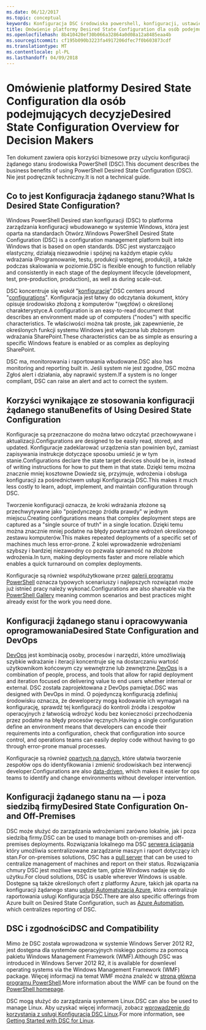 ```yaml
---
ms.date: 06/12/2017
ms.topic: conceptual
keywords: Konfiguracja DSC środowiska powershell, konfiguracji, ustawienia
title: Omówienie platformy Desired State Configuration dla osób podejmujących decyzje
ms.openlocfilehash: 8b410420ef30b066a32864a0d08a12a8485eaa4b
ms.sourcegitcommit: cf195b090b3223fa4917206dfec7f0b603873cdf
ms.translationtype: MT
ms.contentlocale: pl-PL
ms.lasthandoff: 04/09/2018
---
```

# <a name="desired-state-configuration-overview-for-decision-makers"></a><span data-ttu-id="4c30a-103">Omówienie platformy Desired State Configuration dla osób podejmujących decyzje</span><span class="sxs-lookup"><span data-stu-id="4c30a-103">Desired State Configuration Overview for Decision Makers</span></span>

<span data-ttu-id="4c30a-104">Ten dokument zawiera opis korzyści biznesowe przy użyciu konfiguracji żądanego stanu środowiska PowerShell (DSC).</span><span class="sxs-lookup"><span data-stu-id="4c30a-104">This document describes the business benefits of using PowerShell Desired State Configuration (DSC).</span></span> <span data-ttu-id="4c30a-105">Nie jest podręcznik techniczny.</span><span class="sxs-lookup"><span data-stu-id="4c30a-105">It is not a technical guide.</span></span>

## <a name="what-is-desired-state-configuration"></a><span data-ttu-id="4c30a-106">Co to jest Konfiguracja żądanego stanu?</span><span class="sxs-lookup"><span data-stu-id="4c30a-106">What Is Desired State Configuration?</span></span>

<span data-ttu-id="4c30a-107">Windows PowerShell Desired stan konfiguracji (DSC) to platforma zarządzania konfiguracji wbudowanego w systemie Windows, która jest oparta na standardach Otwórz.</span><span class="sxs-lookup"><span data-stu-id="4c30a-107">Windows PowerShell Desired State Configuration (DSC) is a configuration management platform built into Windows that is based on open standards.</span></span> <span data-ttu-id="4c30a-108">DSC jest wystarczająco elastyczny, działają niezawodnie i spójnej na każdym etapie cyklu wdrażania (Programowanie, testu, produkcji wstępnej, produkcji), a także podczas skalowania w poziomie.</span><span class="sxs-lookup"><span data-stu-id="4c30a-108">DSC is flexible enough to function reliably and consistently in each stage of the deployment lifecycle (development, test, pre-production, production), as well as during scale-out.</span></span>

<span data-ttu-id="4c30a-109">DSC koncentruje się wokół "[konfiguracje](https://msdn.microsoft.com/powershell/dsc/configurations)".</span><span class="sxs-lookup"><span data-stu-id="4c30a-109">DSC centers around "[configurations](https://msdn.microsoft.com/powershell/dsc/configurations)".</span></span>
<span data-ttu-id="4c30a-110">Konfiguracja jest łatwy do odczytania dokument, który opisuje środowisko złożoną z komputerów "(węzłów) o określonej charakterystyce.</span><span class="sxs-lookup"><span data-stu-id="4c30a-110">A configuration is an easy-to-read document that describes an environment made up of computers ("nodes") with specific characteristics.</span></span>
<span data-ttu-id="4c30a-111">Te właściwości można tak proste, jak zapewnienie, że określonych funkcji systemu Windows jest włączona lub złożonym wdrażania SharePoint.</span><span class="sxs-lookup"><span data-stu-id="4c30a-111">These characteristics can be as simple as ensuring a specific Windows feature is enabled or as complex as deploying SharePoint.</span></span>

<span data-ttu-id="4c30a-112">DSC ma, monitorowania i raportowania wbudowane.</span><span class="sxs-lookup"><span data-stu-id="4c30a-112">DSC also has monitoring and reporting built in.</span></span>
<span data-ttu-id="4c30a-113">Jeśli system nie jest zgodne, DSC można Zgłoś alert i działania, aby naprawić system.</span><span class="sxs-lookup"><span data-stu-id="4c30a-113">If a system is no longer compliant, DSC can raise an alert and act to correct the system.</span></span>

## <a name="benefits-of-using-desired-state-configuration"></a><span data-ttu-id="4c30a-114">Korzyści wynikające ze stosowania konfiguracji żądanego stanu</span><span class="sxs-lookup"><span data-stu-id="4c30a-114">Benefits of Using Desired State Configuration</span></span>

<span data-ttu-id="4c30a-115">Konfiguracje są przeznaczone do można łatwo odczytać przechowywane i aktualizacji.</span><span class="sxs-lookup"><span data-stu-id="4c30a-115">Configurations are designed to be easily read, stored, and updated.</span></span>
<span data-ttu-id="4c30a-116">Konfiguracje zadeklarować urządzenia stan powinien być, zamiast zapisywania instrukcje dotyczące sposobu umieść je w tym stanie.</span><span class="sxs-lookup"><span data-stu-id="4c30a-116">Configurations declare the state target devices should be in, instead of writing instructions for how to put them in that state.</span></span>
<span data-ttu-id="4c30a-117">Dzięki temu można znacznie mniej kosztowne Dowiedz się, przyjmuje, wdrożenia i obsługa konfiguracji za pośrednictwem usługi Konfiguracja DSC.</span><span class="sxs-lookup"><span data-stu-id="4c30a-117">This makes it much less costly to learn, adopt, implement, and maintain configuration through DSC.</span></span>

<span data-ttu-id="4c30a-118">Tworzenie konfiguracji oznacza, że kroki wdrażania złożone są przechwytywane jako "pojedynczego źródła prawdy" w jednym miejscu.</span><span class="sxs-lookup"><span data-stu-id="4c30a-118">Creating configurations means that complex deployment steps are captured as a "single source of truth" in a single location.</span></span>
<span data-ttu-id="4c30a-119">Dzięki temu można znacznie mniej podatne na błędy powtarzane wdrożeń określonego zestawu komputerów.</span><span class="sxs-lookup"><span data-stu-id="4c30a-119">This makes repeated deployments of a specific set of machines much less error-prone.</span></span>
<span data-ttu-id="4c30a-120">Z kolei wprowadzenie wdrożeniami szybszy i bardziej niezawodny co pozwala sprawność na złożone wdrożenia.</span><span class="sxs-lookup"><span data-stu-id="4c30a-120">In turn, making deployments faster and more reliable which enables a quick turnaround on complex deployments.</span></span>

<span data-ttu-id="4c30a-121">Konfiguracje są również współużytkowane przez [galerii programu PowerShell](https://powershellgallery.com) oznacza typowych scenariuszy i najlepszych rozwiązań może już istnieć pracy należy wykonać.</span><span class="sxs-lookup"><span data-stu-id="4c30a-121">Configurations are also shareable via the [PowerShell Gallery](https://powershellgallery.com) meaning common scenarios and best practices might already exist for the work you need done.</span></span>


## <a name="desired-state-configuration-and-devops"></a><span data-ttu-id="4c30a-122">Konfiguracji żądanego stanu i opracowywania oprogramowania</span><span class="sxs-lookup"><span data-stu-id="4c30a-122">Desired State Configuration and DevOps</span></span>

<span data-ttu-id="4c30a-123">[DevOps](http://blogs.technet.com/b/ashleymcglone/archive/2015/11/20/devops-for-n00bs-ie-windows-people.aspx) jest kombinacją osoby, procesów i narzędzi, które umożliwiają szybkie wdrażanie i iteracji koncentruje się na dostarczaniu wartość użytkownikom końcowym czy wewnętrzne lub zewnętrzne.</span><span class="sxs-lookup"><span data-stu-id="4c30a-123">[DevOps](http://blogs.technet.com/b/ashleymcglone/archive/2015/11/20/devops-for-n00bs-ie-windows-people.aspx) is a combination of people, process, and tools that allow for rapid deployment and iteration focused on delivering value to end users whether internal or external.</span></span>
<span data-ttu-id="4c30a-124">DSC została zaprojektowana z DevOps pamiętać.</span><span class="sxs-lookup"><span data-stu-id="4c30a-124">DSC was designed with DevOps in mind.</span></span>
<span data-ttu-id="4c30a-125">O pojedynczą konfiguracją zdefiniuj środowisku oznacza, że deweloperzy mogą kodowanie ich wymagań na konfigurację, sprawdź tej konfiguracji do kontroli źródła i zespołów operacyjnych z łatwością wdrożyć kodu bez konieczności przechodzenia przez podatne na błędy procesów ręcznych.</span><span class="sxs-lookup"><span data-stu-id="4c30a-125">Having a single configuration define an environment means that developers can encode their requirements into a configuration, check that configuration into source control, and operations teams can easily deploy code without having to go through error-prone manual processes.</span></span>

<span data-ttu-id="4c30a-126">Konfiguracje są również [opartych na danych](https://msdn.microsoft.com/powershell/dsc/configdata), które ułatwia tworzenie zespołów ops do identyfikowania i zmienić środowiskach bez interwencji developer.</span><span class="sxs-lookup"><span data-stu-id="4c30a-126">Configurations are also [data-driven](https://msdn.microsoft.com/powershell/dsc/configdata), which makes it easier for ops teams to identify and change environments without developer intervention.</span></span>

## <a name="desired-state-configuration-on--and-off-premises"></a><span data-ttu-id="4c30a-127">Konfiguracji żądanego stanu na — i poza siedzibą firmy</span><span class="sxs-lookup"><span data-stu-id="4c30a-127">Desired State Configuration On- and Off-Premises</span></span>

<span data-ttu-id="4c30a-128">DSC może służyć do zarządzania wdrożeniami zarówno lokalnie, jak i poza siedzibą firmy.</span><span class="sxs-lookup"><span data-stu-id="4c30a-128">DSC can be used to manage both on-premises and off-premises deployments.</span></span>
<span data-ttu-id="4c30a-129">Rozwiązania lokalnego ma DSC [serwera ściągania](https://msdn.microsoft.com/powershell/dsc/pullserver) który umożliwia scentralizowane zarządzanie maszyn i raport dotyczący ich stan.</span><span class="sxs-lookup"><span data-stu-id="4c30a-129">For on-premises solutions, DSC has a [pull server](https://msdn.microsoft.com/powershell/dsc/pullserver) that can be used to centralize management of machines and report on their status.</span></span>
<span data-ttu-id="4c30a-130">Rozwiązania chmury DSC jest możliwe wszędzie tam, gdzie Windows nadaje się do użytku.</span><span class="sxs-lookup"><span data-stu-id="4c30a-130">For cloud solutions, DSC is usable wherever Windows is usable.</span></span>
<span data-ttu-id="4c30a-131">Dostępne są także określonych ofert z platformy Azure, takich jak oparta na konfiguracji żądanego stanu [usługi Automatyzacja Azure](https://azure.microsoft.com/en-us/documentation/services/automation/), która centralizuje raportowania usługi Konfiguracja DSC.</span><span class="sxs-lookup"><span data-stu-id="4c30a-131">There are also specific offerings from Azure built on Desired State Configuration, such as [Azure Automation](https://azure.microsoft.com/en-us/documentation/services/automation/), which centralizes reporting of DSC.</span></span>

## <a name="dsc-and-compatibility"></a><span data-ttu-id="4c30a-132">DSC i zgodności</span><span class="sxs-lookup"><span data-stu-id="4c30a-132">DSC and Compatibility</span></span>

<span data-ttu-id="4c30a-133">Mimo że DSC została wprowadzona w systemie Windows Server 2012 R2, jest dostępna dla systemów operacyjnych niskiego poziomu za pomocą pakietu Windows Management Framework (WMF).</span><span class="sxs-lookup"><span data-stu-id="4c30a-133">Although DSC was introduced in Windows Server 2012 R2, it is available for downlevel operating systems via the Windows Management Framework (WMF) package.</span></span>
<span data-ttu-id="4c30a-134">Więcej informacji na temat WMF można znaleźć w [strona główna programu PowerShell](https://msdn.microsoft.com/en-us/powershell/).</span><span class="sxs-lookup"><span data-stu-id="4c30a-134">More information about the WMF can be found on the [PowerShell homepage](https://msdn.microsoft.com/en-us/powershell/).</span></span>

<span data-ttu-id="4c30a-135">DSC mogą służyć do zarządzania systemem Linux.</span><span class="sxs-lookup"><span data-stu-id="4c30a-135">DSC can also be used to manage Linux.</span></span> <span data-ttu-id="4c30a-136">Aby uzyskać więcej informacji, zobacz [wprowadzenie do korzystania z usługi Konfiguracja DSC Linux](https://msdn.microsoft.com/en-us/powershell/dsc/lnxgettingstarted).</span><span class="sxs-lookup"><span data-stu-id="4c30a-136">For more information, see [Getting Started with DSC for Linux](https://msdn.microsoft.com/en-us/powershell/dsc/lnxgettingstarted).</span></span>
